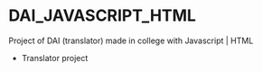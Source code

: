 # DAI_JAVASCRIPT_HTML
Project of DAI (translator) made in college with Javascript | HTML 

- Translator project
